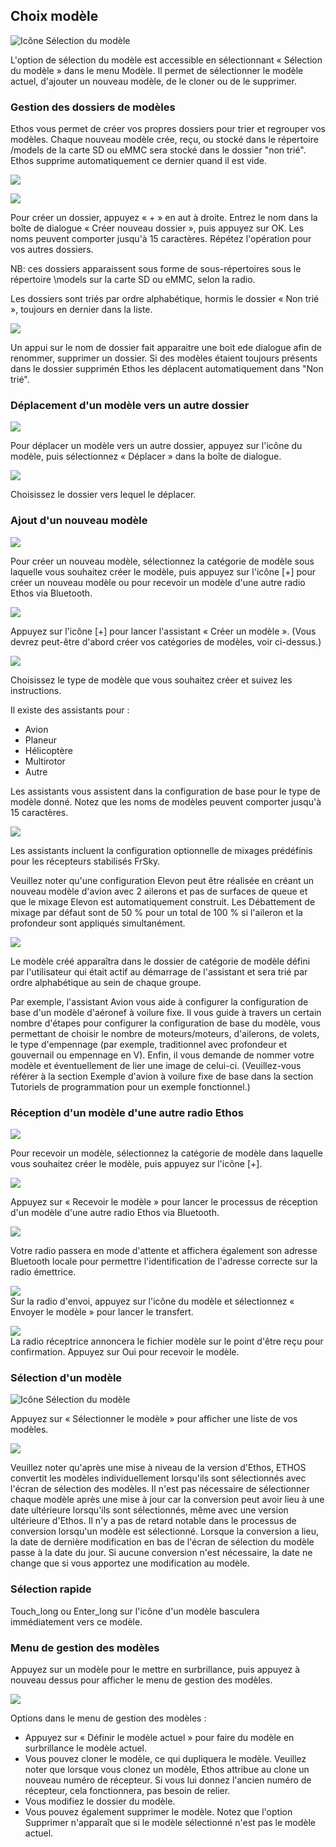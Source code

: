 ## Choix modèle

![Icône Sélection du modèle](../assets/model-icon-modelselect.png)

L'option de sélection du modèle est accessible en sélectionnant « Sélection du modèle » dans le menu Modèle. Il permet de sélectionner le modèle actuel, d'ajouter un nouveau modèle, de le cloner ou de le supprimer.

### Gestion des dossiers de modèles

Ethos vous permet de créer vos propres dossiers pour trier et regrouper vos modèles. 
Chaque nouveau modèle crée, reçu, ou stocké dans le répertoire /models de la carte SD ou eMMC sera stocké dans le dossier "non trié". Ethos supprime automatiquement ce dernier quand il est vide.

![](<../.gitbook/assets/2 (1).jpeg>)

![](../.gitbook/assets/3.jpeg)

Pour créer un dossier, appuyez « + » en aut à droite. Entrez le nom dans la boîte de dialogue « Créer nouveau dossier », puis appuyez sur OK. Les noms peuvent comporter jusqu'à 15 caractères. Répétez l'opération pour vos autres dossiers.

NB: ces dossiers apparaissent sous forme de sous-répertoires sous le répertoire \models sur la carte SD ou eMMC, selon la radio.

Les dossiers sont triés par ordre alphabétique, hormis le dossier « Non trié », toujours en dernier dans la liste.

![](<../.gitbook/assets/4 (1).jpeg>)

Un appui sur le nom de dossier fait apparaitre une boit ede dialogue afin de renommer, supprimer un dossier. Si des modèles étaient toujours présents dans le dossier supprimén Ethos les déplacent automatiquement dans "Non trié".

### Déplacement d'un modèle vers un autre dossier

![](../.gitbook/assets/5.jpeg)

Pour déplacer un modèle vers un autre dossier, appuyez sur l'icône du modèle, puis sélectionnez « Déplacer » dans la boîte de dialogue.

![](../.gitbook/assets/6.jpeg)

Choisissez le dossier vers lequel le déplacer.

### Ajout d'un nouveau modèle

![](../.gitbook/assets/7.jpeg)

Pour créer un nouveau modèle, sélectionnez la catégorie de modèle sous laquelle vous souhaitez créer le modèle, puis appuyez sur l'icône \[+] pour créer un nouveau modèle ou pour recevoir un modèle d'une autre radio Ethos via Bluetooth.

![](<../.gitbook/assets/8 (1).png>)

Appuyez sur l'icône \[+] pour lancer l'assistant « Créer un modèle ». (Vous devrez peut-être d'abord créer vos catégories de modèles, voir ci-dessus.)

![](<../.gitbook/assets/9 (1).jpeg>)

Choisissez le type de modèle que vous souhaitez créer et suivez les instructions.

Il existe des assistants pour :

* Avion
* Planeur
* Hélicoptère
* Multirotor
* Autre

Les assistants vous assistent dans la configuration de base pour le type de modèle donné. Notez que les noms de modèles peuvent comporter jusqu'à 15 caractères.

![](../.gitbook/assets/10.png)

Les assistants incluent la configuration optionnelle de mixages prédéfinis pour les récepteurs stabilisés FrSky.

Veuillez noter qu'une configuration Elevon peut être réalisée en créant un nouveau modèle d'avion avec 2 ailerons et pas de surfaces de queue et que le mixage Elevon est automatiquement construit. Les Débattement de mixage par défaut sont de 50 % pour un total de 100 % si l'aileron et la profondeur sont appliqués simultanément.

![](<../.gitbook/assets/11 (1).jpeg>)

Le modèle créé apparaîtra dans le dossier de catégorie de modèle défini par l'utilisateur qui était actif au démarrage de l'assistant et sera trié par ordre alphabétique au sein de chaque groupe.

Par exemple, l'assistant Avion vous aide à configurer la configuration de base d'un modèle d'aéronef à voilure fixe. Il vous guide à travers un certain nombre d'étapes pour configurer la configuration de base du modèle, vous permettant de choisir le nombre de moteurs/moteurs, d'ailerons, de volets, le type d'empennage (par exemple, traditionnel avec profondeur et gouvernail ou empennage en V). Enfin, il vous demande de nommer votre modèle et éventuellement de lier une image de celui-ci. (Veuillez-vous référer à la section Exemple d'avion à voilure fixe de base dans la section Tutoriels de programmation pour un exemple fonctionnel.)

### Réception d'un modèle d'une autre radio Ethos

![](../.gitbook/assets/12.png)

Pour recevoir un modèle, sélectionnez la catégorie de modèle dans laquelle vous souhaitez créer le modèle, puis appuyez sur l'icône \[+].

![](../.gitbook/assets/13.png)

Appuyez sur « Recevoir le modèle » pour lancer le processus de réception d'un modèle d'une autre radio Ethos via Bluetooth.

![](../.gitbook/assets/14.png)

Votre radio passera en mode d'attente et affichera également son adresse Bluetooth locale pour permettre l'identification de l'adresse correcte sur la radio émettrice.

![](../.gitbook/assets/15.png)\
Sur la radio d'envoi, appuyez sur l'icône du modèle et sélectionnez « Envoyer le modèle » pour lancer le transfert.

![](../.gitbook/assets/16.png)\
La radio réceptrice annoncera le fichier modèle sur le point d'être reçu pour confirmation. Appuyez sur Oui pour recevoir le modèle.

### Sélection d'un modèle

![Icône Sélection du modèle](../assets/model-icon-modelselect.png)

Appuyez sur « Sélectionner le modèle » pour afficher une liste de vos modèles.

![](../.gitbook/assets/18.jpeg)

Veuillez noter qu'après une mise à niveau de la version d'Ethos, ETHOS convertit les modèles individuellement lorsqu'ils sont sélectionnés avec l'écran de sélection des modèles. Il n'est pas nécessaire de sélectionner chaque modèle après une mise à jour car la conversion peut avoir lieu à une date ultérieure lorsqu'ils sont sélectionnés, même avec une version ultérieure d'Ethos. Il n'y a pas de retard notable dans le processus de conversion lorsqu'un modèle est sélectionné. Lorsque la conversion a lieu, la date de dernière modification en bas de l'écran de sélection du modèle passe à la date du jour. Si aucune conversion n'est nécessaire, la date ne change que si vous apportez une modification au modèle.

### Sélection rapide

Touch\_long ou Enter\_long sur l'icône d'un modèle basculera immédiatement vers ce modèle.

### Menu de gestion des modèles

Appuyez sur un modèle pour le mettre en surbrillance, puis appuyez à nouveau dessus pour afficher le menu de gestion des modèles.

![](../.gitbook/assets/19.jpeg)

Options dans le menu de gestion des modèles :

* Appuyez sur « Définir le modèle actuel » pour faire du modèle en surbrillance le modèle actuel.
* Vous pouvez cloner le modèle, ce qui dupliquera le modèle. Veuillez noter que lorsque vous clonez un modèle, Ethos attribue au clone un nouveau numéro de récepteur. Si vous lui donnez l'ancien numéro de récepteur, cela fonctionnera, pas besoin de relier.
* Vous modifiez le dossier du modèle.
* Vous pouvez également supprimer le modèle. Notez que l'option Supprimer n'apparaît que si le modèle sélectionné n'est pas le modèle actuel.
